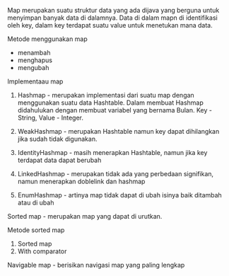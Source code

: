 Map merupakan suatu struktur data yang ada dijava yang berguna untuk menyimpan banyak data di dalamnya. Data di dalam mapn di identifikasi oleh key, dalam key terdapat suatu value untuk menetukan mana data.

Metode menggunakan map
- menambah
- menghapus
- mengubah

Implementaau map
1. Hashmap - merupakan implementasi dari suatu map dengan menggunakan suatu data Hashtable. Dalam membuat Hashmap didahulukan dengan membuat variabel yang bernama Bulan. Key - String, Value - Integer.

2. WeakHashmap - merupakan Hashtable namun key dapat dihilangkan jika sudah tidak digunakan.

3. IdentityHashmap - masih menerapkan Hashtable, namun jika key terdapat data dapat berubah

4. LinkedHashmap - merupakan tidak ada yang perbedaan signifikan, namun menerapkan doblelink dan hashmap

5. EnumHashmap - artinya map tidak dapat di ubah isinya baik ditambah atau di ubah

Sorted map - merupakan map yang dapat di urutkan.

Metode sorted map
1. Sorted map
2. With comparator 

Navigable map - berisikan navigasi map yang paling lengkap